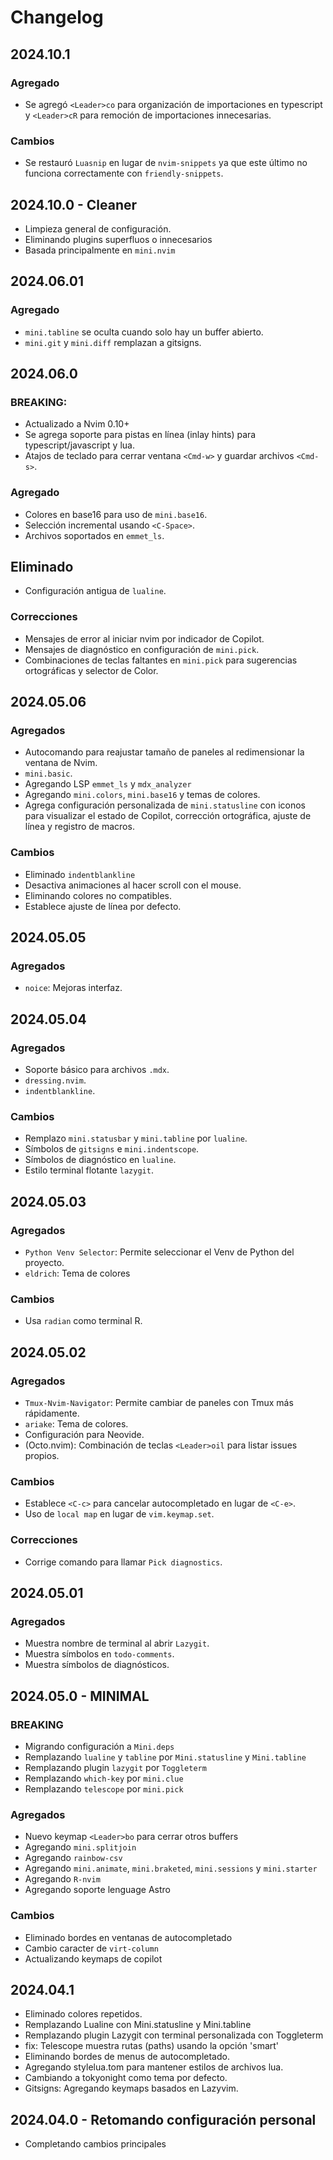 # Changelog

## 2024.10.1

### Agregado

- Se agregó `<Leader>co` para organización de importaciones en typescript y `<Leader>cR` para remoción de importaciones innecesarias.

### Cambios

- Se restauró `Luasnip` en lugar de `nvim-snippets` ya que este último no funciona correctamente con `friendly-snippets`.

## 2024.10.0 - Cleaner

- Limpieza general de configuración.
- Eliminando plugins superfluos o innecesarios
- Basada principalmente en `mini.nvim`

## 2024.06.01

### Agregado

- `mini.tabline` se oculta cuando solo hay un buffer abierto.
- `mini.git` y `mini.diff` remplazan a gitsigns.

## 2024.06.0

### BREAKING:

- Actualizado a Nvim 0.10+
- Se agrega soporte para pistas en línea (inlay hints) para typescript/javascript y lua.
- Atajos de teclado para cerrar ventana `<Cmd-w>` y guardar archivos `<Cmd-s>`.

### Agregado

- Colores en base16 para uso de `mini.base16`.
- Selección incremental usando `<C-Space>`.
- Archivos soportados en `emmet_ls`.

## Eliminado

- Configuración antigua de `lualine`.

### Correcciones

- Mensajes de error al iniciar nvim por indicador de Copilot.
- Mensajes de diagnóstico en configuración de `mini.pick`.
- Combinaciones de teclas faltantes en `mini.pick` para sugerencias ortográficas y selector de Color.

## 2024.05.06

### Agregados

- Autocomando para reajustar tamaño de paneles al redimensionar la ventana de Nvim.
- `mini.basic`.
- Agregando LSP `emmet_ls` y `mdx_analyzer`
- Agregando `mini.colors`, `mini.base16` y temas de colores.
- Agrega configuración personalizada de `mini.statusline` con iconos para visualizar el estado de Copilot, corrección ortográfica, ajuste de línea y registro de macros.

### Cambios

- Eliminado `indentblankline`
- Desactiva animaciones al hacer scroll con el mouse.
- Eliminando colores no compatibles.
- Establece ajuste de línea por defecto.

## 2024.05.05

### Agregados

- `noice`: Mejoras interfaz.

## 2024.05.04

### Agregados

- Soporte básico para archivos `.mdx`.
- `dressing.nvim`.
- `indentblankline`.

### Cambios

- Remplazo `mini.statusbar` y `mini.tabline` por `lualine`.
- Símbolos de `gitsigns` e `mini.indentscope`.
- Símbolos de diagnóstico en `lualine`.
- Estilo terminal flotante `lazygit`.

## 2024.05.03

### Agregados

- `Python Venv Selector`: Permite seleccionar el Venv de Python del proyecto.
- `eldrich`: Tema de colores

### Cambios

- Usa `radian` como terminal R.

## 2024.05.02

### Agregados

- `Tmux-Nvim-Navigator`: Permite cambiar de paneles con Tmux más rápidamente.
- `ariake`: Tema de colores.
- Configuración para Neovide.
- (Octo.nvim): Combinación de teclas `<Leader>oil` para listar issues propios.

### Cambios

- Establece `<C-c>` para cancelar autocompletado en lugar de `<C-e>`.
- Uso de `local map` en lugar de `vim.keymap.set`.

### Correcciones

- Corrige comando para llamar `Pick diagnostics`.

## 2024.05.01

### Agregados

- Muestra nombre de terminal al abrir `Lazygit`.
- Muestra símbolos en `todo-comments`.
- Muestra símbolos de diagnósticos.

## 2024.05.0 - MINIMAL

### BREAKING

- Migrando configuración a `Mini.deps`
- Remplazando `lualine` y `tabline` por `Mini.statusline` y `Mini.tabline`
- Remplazando plugin `lazygit` por `Toggleterm`
- Remplazando `which-key` por `mini.clue`
- Remplazando `telescope` por `mini.pick`

### Agregados

- Nuevo keymap `<Leader>bo` para cerrar otros buffers
- Agregando `mini.splitjoin`
- Agregando `rainbow-csv`
- Agregando `mini.animate`, `mini.braketed`, `mini.sessions` y `mini.starter`
- Agregando `R-nvim`
- Agregando soporte lenguage Astro

### Cambios

- Eliminado bordes en ventanas de autocompletado
- Cambio caracter de `virt-column`
- Actualizando keymaps de copilot

## 2024.04.1

- Eliminado colores repetidos.
- Remplazando Lualine con Mini.statusline y Mini.tabline
- Remplazando plugin Lazygit con terminal personalizada con Toggleterm
- fix: Telescope muestra rutas (paths) usando la opción 'smart'
- Eliminando bordes de menus de autocompletado.
- Agregando stylelua.tom para mantener estilos de archivos lua.
- Cambiando a tokyonight como tema por defecto.
- Gitsigns: Agregando keymaps basados en Lazyvim.

## 2024.04.0 - Retomando configuración personal

- Completando cambios principales

